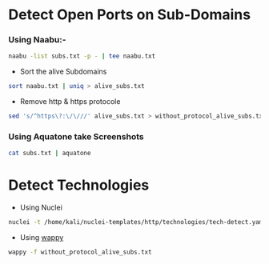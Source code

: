 # Detect Open Ports on Sub-Domains


### Using Naabu:-

```bash
naabu -list subs.txt -p - | tee naabu.txt
```

- Sort the alive Subdomains

```bash
sort naabu.txt | uniq > alive_subs.txt
```

- Remove http & https protocole

```bash
sed 's/^https\?:\/\///' alive_subs.txt > without_protocol_alive_subs.txt
```


### Using Aquatone take Screenshots

```bash
cat subs.txt | aquatone
```


# Detect Technologies

- Using Nuclei

```bash
nuclei -t /home/kali/nuclei-templates/http/technologies/tech-detect.yaml -l without_protocol_alive_subs.txt
```

- Using [wappy](https://github.com/brandonscholet/wappybird)

```bash
wappy -f without_protocol_alive_subs.txt
```

